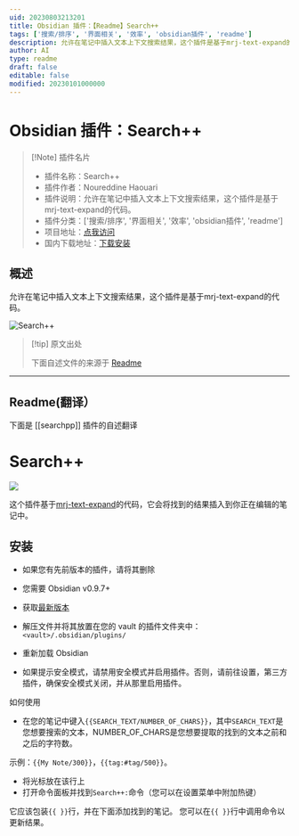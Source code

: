 ```yaml
---
uid: 20230803213201
title: Obsidian 插件：【Readme】Search++
tags: ['搜索/排序', '界面相关', '效率', 'obsidian插件', 'readme']
description: 允许在笔记中插入文本上下文搜索结果，这个插件是基于mrj-text-expand的代码。
author: AI
type: readme
draft: false
editable: false
modified: 20230101000000
---
```


# Obsidian 插件：Search++

> [!Note] 插件名片
> - 插件名称：Search++
> - 插件作者：Noureddine Haouari
> - 插件说明：允许在笔记中插入文本上下文搜索结果，这个插件是基于mrj-text-expand的代码。
> - 插件分类：['搜索/排序', '界面相关', '效率', 'obsidian插件', 'readme']
> - 项目地址：[点我访问](https://github.com/nhaouari/searchpp)
> - 国内下载地址：[下载安装](https://pkmer.cn/products/plugin/pluginMarket/?searchpp)

## 概述

允许在笔记中插入文本上下文搜索结果，这个插件是基于mrj-text-expand的代码。

![Search++](https://cdn.pkmer.cn/covers/searchpp.png!pkmer)

> [!tip] 原文出处
> 
>下面自述文件的来源于 [Readme](https://ghproxy.net/https://raw.githubusercontent.com/nhaouari/searchpp/master/README.md)
> 

---

## Readme(翻译）

下面是 [[searchpp]] 插件的自述翻译



# Search++
![](./screenshots/2.gif)

这个插件基于[mrj-text-expand](https://github.com/nhaouari/obsidian-text-expand)的代码，它会将找到的结果插入到你正在编辑的笔记中。

## 安装

- 如果您有先前版本的插件，请将其删除

- 您需要 Obsidian v0.9.7+

- 获取[最新版本]()

- 解压文件并将其放置在您的 vault 的插件文件夹中：`<vault>/.obsidian/plugins/`

- 重新加载 Obsidian

- 如果提示安全模式，请禁用安全模式并启用插件。否则，请前往设置，第三方插件，确保安全模式关闭，并从那里启用插件。

如何使用

- 在您的笔记中键入`{{SEARCH_TEXT/NUMBER_OF_CHARS}}`，其中`SEARCH_TEXT`是您想要搜索的文本，NUMBER_OF_CHARS是您想要提取的找到的文本之前和之后的字符数。

示例：`{{My Note/300}}`，`{{tag:#tag/500}}`。
- 将光标放在该行上
- 打开命令面板并找到`Search++:`命令（您可以在设置菜单中附加热键）

它应该包装`{{ }}`行，并在下面添加找到的笔记。
您可以在`{{ }}`行中调用命令以更新结果。



